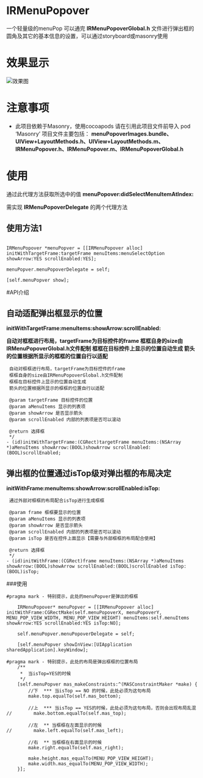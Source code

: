 # IRMenuPopover
一个轻量级的menuPop
可以通完 **IRMenuPopoverGlobal.h** 文件进行弹出框的圆角及其它的基本信息的设置，可以通过storyboard或masonry使用

# 效果显示
![效果图](http://7xrirn.com1.z0.glb.clouddn.com/IRMenuPopoverResultImage.gif)

# 注意事项
* 此项目依赖于Masonry，使用cocoapods
请在引用此项目文件前导入 pod ‘Masonry’
项目文件主要包括： **menuPopoverImages.bundle、UIView+LayoutMethods.h、UIView+LayoutMethods.m、IRMenuPopover.h、IRMenuPopover.m、IRMenuPopoverGlobal.h**

# 使用
通过此代理方法获取所选中的值 **menuPopover:didSelectMenuItemAtIndex:**

需实现 **IRMenuPopoverDelegate** 的两个代理方法

## 使用方法1
```NSArray * menuSelectOption = @[@"医生",@"警察",@"农民",@"工人"];

IRMenuPopover *menuPopver = [[IRMenuPopover alloc] initWithTargetFrame:targetFrame menuItems:menuSelectOption showArrow:YES scrollEnabled:YES];

menuPopver.menuPopoverDelegate = self;

[self.menuPopver show];
```

#API介绍
## 自动适配弹出框显示的位置
**initWithTargetFrame:menuItems:showArrow:scrollEnabled:**

**自动对框框进行布局，targetFrame为目标控件的frame
 框框自身的size由IRMenuPopoverGlobal.h文件配制
 框框在目标控件上显示的位置自动生成
 箭头的位置根据所显示的框框的位置自行以适配**

```/**
 自动对框框进行布局，targetFrame为目标控件的frame
 框框自身的size由IRMenuPopoverGlobal.h文件配制
 框框在目标控件上显示的位置自动生成
 箭头的位置根据所显示的框框的位置自行以适配

 @param targetFrame 目标控件的位置
 @param aMenuItems 显示的列表项
 @param showArrow 是否显示箭头
 @param scrollEnabled 内部的列表项是否可以滚动

 @return 选择框
 */
- (id)initWithTargetFrame:(CGRect)targetFrame menuItems:(NSArray *)aMenuItems showArrow:(BOOL)showArrow scrollEnabled:(BOOL)scrollEnabled;
```

## 弹出框的位置通过isTop级对弹出框的布局决定
**initWithFrame:menuItems:showArrow:scrollEnabled:isTop:**
```/**
 通过外部对框框的布局配合isTop进行生成框框

 @param frame 框框要显示的位置
 @param aMenuItems 显示的列表项
 @param showArrow 是否显示箭头
 @param scrollEnabled 内部的列表项是否可以滚动
 @param isTop 是否在控件上面显示【需要与外部框框的布局配合使用】

 @return 选择框
 */
- (id)initWithFrame:(CGRect)frame menuItems:(NSArray *)aMenuItems showArrow:(BOOL)showArrow scrollEnabled:(BOOL)scrollEnabled isTop:(BOOL)isTop;
```

###使用
```#pragma mark - 特别提示，isTop是与menuPopver的上布局配合使用
#pragma mark - 特别提示，此处的menuPopver是弹出的框框

    IRMenuPopover* menuPopver = [[IRMenuPopover alloc] initWithFrame:CGRectMake(self.menuPopoverX, menuPopoverY, MENU_POP_VIEW_WIDTH, MENU_POP_VIEW_HEIGHT) menuItems:self.menuItems showArrow:YES scrollEnabled:YES isTop:NO];

    self.menuPopver.menuPopoverDelegate = self;

    [self.menuPopver showInView:[UIApplication sharedApplication].keyWindow];

#pragma mark - 特别提示，此处的布局是弹出框框的位置布局
    /**
     *  当isTop=YES的时候
     */
    [self.menuPopver mas_makeConstraints:^(MASConstraintMaker *make) {
        //下  *** 当isTop == NO 的时候，此处必须为这句布局
        make.top.equalTo(self.mas_bottom);

        //上  *** 当isTop == YES的时候，此处必须为这句布局，否则会出现布局乱混
//        make.bottom.equalTo(self.mas_top);

        //左  ** 当框框在左面显示的时候
//        make.left.equalTo(self.mas_left);

        //右  ** 当框框在右面显示的时候
        make.right.equalTo(self.mas_right);

        make.height.mas_equalTo(MENU_POP_VIEW_HEIGHT);
        make.width.mas_equalTo(MENU_POP_VIEW_WIDTH);
    }];
```
